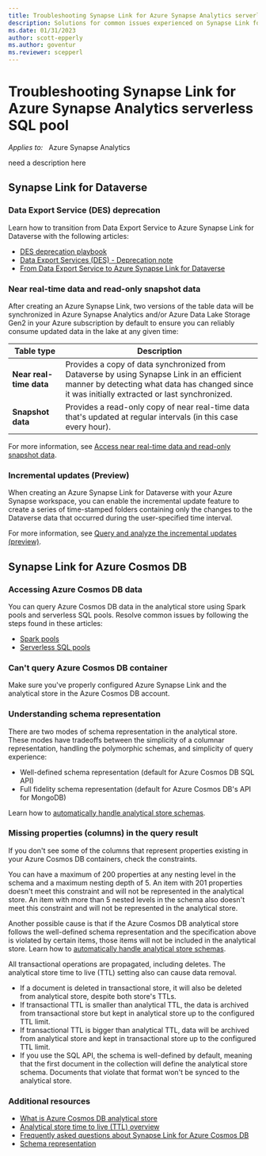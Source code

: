 ```yaml
---
title: Troubleshooting Synapse Link for Azure Synapse Analytics serverless SQL pool
description: Solutions for common issues experienced on Synapse Link for Azure Synapse Analytics serverless SQL pool
ms.date: 01/31/2023
author: scott-epperly
ms.author: goventur
ms.reviewer: scepperl
---
```


# Troubleshooting Synapse Link for Azure Synapse Analytics serverless SQL pool

_Applies to:_ &nbsp; Azure Synapse Analytics

need a description here

## Synapse Link for Dataverse

### Data Export Service (DES) deprecation

Learn how to transition from Data Export Service to Azure Synapse Link for Dataverse with the following articles:

- [DES deprecation playbook](/shows/dynamics-365-fasttrack-architecture-insights/best-practice-des-deprecation-playbook)
- [Data Export Services (DES) - Deprecation note](https://community.dynamics.com/365/f/dynamics-365-general-forum/442397/data-export-services-des---deprecation---metadata-information)
- [From Data Export Service to Azure Synapse Link for Dataverse](https://powerapps.microsoft.com/blog/do-more-with-data-from-data-export-service-to-azure-synapse-link-for-dataverse)

### Near real-time data and read-only snapshot data

After creating an Azure Synapse Link, two versions of the table data will be synchronized in Azure Synapse Analytics and/or Azure Data Lake Storage Gen2 in your Azure subscription by default to ensure you can reliably consume updated data in the lake at any given time:

|Table type|Description|
|--|--|
|**Near real-time data**|Provides a copy of data synchronized from Dataverse by using Synapse Link in an efficient manner by detecting what data has changed since it was initially extracted or last synchronized.|
|**Snapshot data**|Provides a read-only copy of near real-time data that's updated at regular intervals (in this case every hour).|

For more information, see [Access near real-time data and read-only snapshot data](/power-apps/maker/data-platform/azure-synapse-link-synapse#access-near-real-time-data-and-read-only-snapshot-data).

### Incremental updates (Preview)

When creating an Azure Synapse Link for Dataverse with your Azure Synapse workspace, you can enable the incremental update feature to create a series of time-stamped folders containing only the changes to the Dataverse data that occurred during the user-specified time interval.

For more information, see [Query and analyze the incremental updates (preview)](/power-apps/maker/data-platform/azure-synapse-incremental-updates).

## Synapse Link for Azure Cosmos DB

### Accessing Azure Cosmos DB data

You can query Azure Cosmos DB data in the analytical store using Spark pools and serverless SQL pools. Resolve common issues by following the steps found in these articles:

- [Spark pools](/azure/synapse-analytics/synapse-link/how-to-query-analytical-store-spark) 
- [Serverless SQL pools](/azure/synapse-analytics/sql/query-cosmos-db-analytical-store?tabs=openrowset-credential)

### Can't query Azure Cosmos DB container

Make sure you've properly configured Azure Synapse Link and the analytical store in the Azure Cosmos DB account.

### Understanding schema representation

There are two modes of schema representation in the analytical store. These modes have tradeoffs between the simplicity of a columnar representation, handling the polymorphic schemas, and simplicity of query experience:

- Well-defined schema representation (default for Azure Cosmos DB SQL API)
- Full fidelity schema representation (default for Azure Cosmos DB's API for MongoDB)  

Learn how to [automatically handle analytical store schemas](/azure/cosmos-db/analytical-store-introduction#analytical-schema).  

### Missing properties (columns) in the query result

If you don't see some of the columns that represent properties existing in your Azure Cosmos DB containers, check the constraints.

You can have a maximum of 200 properties at any nesting level in the schema and a maximum nesting depth of 5. An item with 201 properties doesn't meet this constraint and will not be represented in the analytical store. An item with more than 5 nested levels in the schema also doesn't meet this constraint and will not be represented in the analytical store.  

Another possible cause is that if the Azure Cosmos DB analytical store follows the well-defined schema representation and the specification above is violated by certain items, those items will not be included in the analytical store. Learn how to [automatically handle analytical store schemas](/azure/cosmos-db/analytical-store-introduction#analytical-schema).  

All transactional operations are propagated, including deletes. The analytical store time to live (TTL) setting also can cause data removal.

- If a document is deleted in transactional store, it will also be deleted from analytical store, despite both store's TTLs.
- If transactional TTL is smaller than analytical TTL, the data is archived from transactional store but kept in analytical store up to the configured TTL limit.
- If transactional TTL is bigger than analytical TTL, data will be archived from analytical store and kept in transactional store up to the configured TTL limit.
- If you use the SQL API, the schema is well-defined by default, meaning that the first document in the collection will define the analytical store schema. Documents that violate that format won't be synced to the analytical store.  

### Additional resources

- [What is Azure Cosmos DB analytical store](/azure/cosmos-db/analytical-store-introduction)
- [Analytical store time to live (TTL) overview](/azure/cosmos-db/analytical-store-introduction#analytical-ttl)
- [Frequently asked questions about Synapse Link for Azure Cosmos DB](/azure/cosmos-db/synapse-link-frequently-asked-questions)
- [Schema representation](/azure/cosmos-db/analytical-store-introduction#schema-representation)